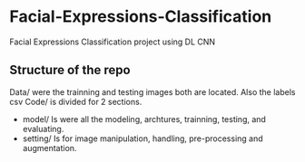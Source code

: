 # Facial-Expressions-Classification

Facial Expressions Classification project using DL CNN

## Structure of the repo

Data/ were the trainning and testing images both are located. Also the labels csv
Code/ is divided for 2 sections.

- model/ Is were all the modeling, archtures, trainning, testing, and evaluating.
- setting/ Is for image manipulation, handling, pre-processing and augmentation.
